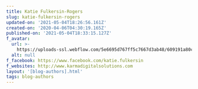 ```yaml
---
title: Katie Fulkersin-Rogers
slug: katie-fulkersin-rogers
updated-on: '2021-05-04T18:26:56.161Z'
created-on: '2020-04-06T04:30:19.165Z'
published-on: '2021-05-04T18:33:15.127Z'
f_avatar:
  url: >-
    https://uploads-ssl.webflow.com/5e6695d767ff5c7667d3ab48/609191a80cba116d100df4bb_Katie%20Karma%20Digital%20Solutions-website-design-bloomsburg.jpg
  alt: null
f_facebook: https://www.facebook.com/katie.fulkersin
f_websites: http://www.karmadigitalsolutions.com
layout: '[blog-authors].html'
tags: blog-authors
---
```



